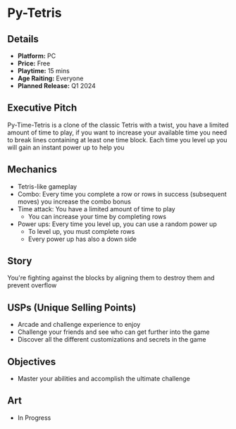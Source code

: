 # Py-Tetris

## Details

- __Platform:__ PC
- __Price:__ Free
- __Playtime:__ 15 mins
- __Age Raiting:__ Everyone
- __Planned Release:__ Q1 2024

## Executive Pitch

Py-Time-Tetris is a clone of the classic Tetris with a twist, you have a limited amount of time
to play, if you want to increase your available time you need to break lines containing at least
one time block. Each time you level up you will gain an instant power up to help you

## Mechanics

- Tetris-like gameplay
- Combo: Every time you complete a row or rows in success (subsequent moves)
you increase the combo bonus
- Time attack: You have a limited amount of time to play
    - You can increase your time by completing rows
- Power ups: Every time you level up, you can use a random power up
    - To level up, you must complete rows
    - Every power up has also a down side

## Story

You're fighting against the blocks by aligning them to destroy them and prevent overflow

## USPs (Unique Selling Points)

- Arcade and challenge experience to enjoy
- Challenge your friends and see who can get further into the game
- Discover all the different customizations and secrets in the game

## Objectives

- Master your abilities and accomplish the ultimate challenge

## Art

- In Progress
